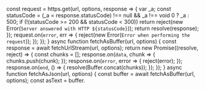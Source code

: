    const request = https.get(url, options, response => {
            var _a;
            const statusCode = (_a = response.statusCode) !== null && _a !== void 0 ? _a : 500;
            if (!(statusCode >= 200 && statusCode < 300))
                return reject(new Error(`Server answered with HTTP ${statusCode}`));
            return resolve(response);
        });
        request.on(`error`, err => {
            reject(new Error(`Error when performing the request`));
        });
    });
}
async function fetchAsBuffer(url, options) {
    const response = await fetchUrlStream(url, options);
    return new Promise((resolve, reject) => {
        const chunks = [];
        response.on(`data`, chunk => {
            chunks.push(chunk);
        });
        response.on(`error`, error => {
            reject(error);
        });
        response.on(`end`, () => {
            resolve(Buffer.concat(chunks));
        });
    });
}
async function fetchAsJson(url, options) {
    const buffer = await fetchAsBuffer(url, options);
    const asText = buffer.